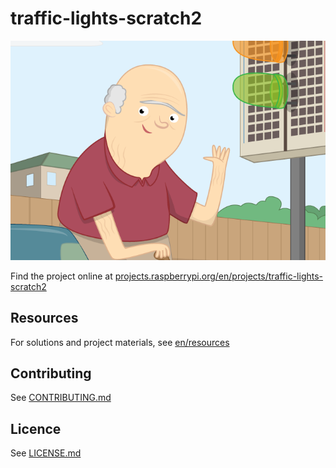 # traffic-lights-scratch2

![traffic-lights-scratch2](/en/images/banner.png)

Find the project online at [projects.raspberrypi.org/en/projects/traffic-lights-scratch2](https://projects.raspberrypi.org/en/projects/traffic-lights-scratch2)

## Resources
For solutions and project materials, see [en/resources](https://github.com/raspberrypilearning/traffic-lights-scratch2/tree/master/en/resources)

## Contributing
See [CONTRIBUTING.md](CONTRIBUTING.md)

## Licence
 See [LICENSE.md](LICENSE.md)